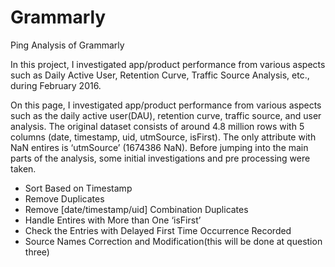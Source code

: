 # Grammarly
Ping Analysis of Grammarly

In this project, I investigated app/product performance from various aspects such as Daily Active User, Retention Curve, Traffic Source Analysis, etc., during February 2016. 


On this page, I investigated app/product performance from various aspects such as the daily active user(DAU), retention curve, traffic source, and user analysis. The original dataset consists of around 4.8 million rows with 5 columns (date, timestamp, uid, utmSource, isFirst). The only attribute with NaN entires is ‘utmSource’ (1674386 NaN).
Before jumping into the main parts of the analysis, some initial investigations and pre processing were taken.

- Sort Based on Timestamp
- Remove Duplicates
- Remove [date/timestamp/uid] Combination Duplicates
- Handle Entires with More than One ‘isFirst’
- Check the Entries with Delayed First Time Occurrence Recorded
- Source Names Correction and Modification(this will be done at question three)
